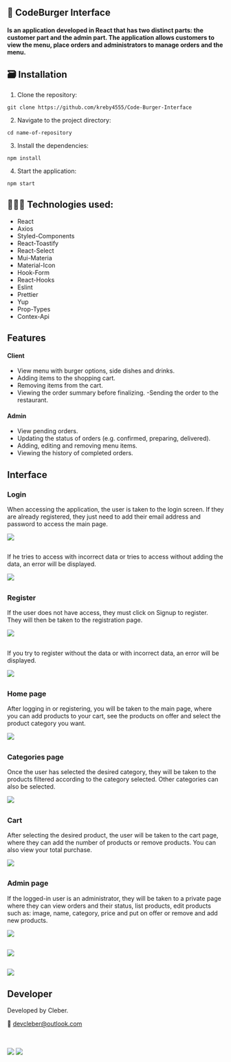 ## 🍔 CodeBurger Interface
#### Is an application developed in React that has two distinct parts: the customer part and the admin part. The application allows customers to view the menu, place orders and administrators to manage orders and the menu.

## 🗃️ Installation
1. Clone the repository:
```
git clone https://github.com/kreby4555/Code-Burger-Interface
```
2. Navigate to the project directory:
```
cd name-of-repository
```
3. Install the dependencies:
```
npm install
```
4. Start the application:
```
npm start
```

## 👨🏿‍💻 Technologies used:
- React
- Axios
- Styled-Components
- React-Toastify
- React-Select
- Mui-Materia
- Material-Icon
- Hook-Form
- React-Hooks
- Eslint
- Prettier
- Yup
- Prop-Types
- Contex-Api

## Features
#### Client
- View menu with burger options, side dishes and drinks.
- Adding items to the shopping cart.
- Removing items from the cart.
- Viewing the order summary before finalizing.
-Sending the order to the restaurant.

#### Admin
- View pending orders.
- Updating the status of orders (e.g. confirmed, preparing, delivered).
- Adding, editing and removing menu items.
- Viewing the history of completed orders.

## Interface

### Login
When accessing the application, the user is taken to the login screen. If they are already registered, they just need to add their email address and password to access the main page.

<img src="https://github.com/stanley-rodrigues/picForReadme/blob/main/interface%20devburguer/Login.png" />

  ##

If he tries to access with incorrect data or tries to access without adding the data, an error will be displayed.

<img src="https://github.com/stanley-rodrigues/picForReadme/blob/main/interface%20devburguer/LoginValidation.png" />

##

### Register
If the user does not have access, they must click on Signup to register. They will then be taken to the registration page.

<img src="https://github.com/stanley-rodrigues/picForReadme/blob/main/interface%20devburguer/Sign%20Up.png" />

##

If you try to register without the data or with incorrect data, an error will be displayed.

<img src="https://github.com/stanley-rodrigues/picForReadme/blob/main/interface%20devburguer/Captura%20de%20Tela%202024-01-18%20%C3%A0s%2014.25.30.png" />

##

### Home page

After logging in or registering, you will be taken to the main page, where you can add products to your cart, see the products on offer and select the product category you want. 

<img src="https://github.com/stanley-rodrigues/picForReadme/blob/main/interface%20devburguer/HOME%20PAGE.png" />

##

### Categories page

Once the user has selected the desired category, they will be taken to the products filtered according to the category selected. Other categories can also be selected.

<img src="https://github.com/stanley-rodrigues/picForReadme/blob/main/interface%20devburguer/produtos.png" />

##

### Cart

After selecting the desired product, the user will be taken to the cart page, where they can add the number of products or remove products. You can also view your total purchase.

<img src="https://github.com/stanley-rodrigues/picForReadme/blob/main/interface%20devburguer/checkOut.png" />

##

### Admin page

If the logged-in user is an administrator, they will be taken to a private page where they can view orders and their status, list products, edit products such as: image, name, category, price and put on offer or remove and add new products.

<img src="https://github.com/stanley-rodrigues/picForReadme/blob/main/interface%20devburguer/Admin%20pedidos.png" />

##


<img src="https://github.com/stanley-rodrigues/picForReadme/blob/main/interface%20devburguer/AdminVisupedidos.png" />

##


<img src="https://github.com/stanley-rodrigues/picForReadme/blob/main/interface%20devburguer/Addprodutos.png" />

## Developer
Developed by Cleber.

:email: devcleber@outlook.com


</br>
</br>
<a href="https://www.linkedin.com/in/cleberalvesnunes/"><img src="https://img.shields.io/badge/LinkedIn-0077B5?style=for-the-badge&logo=linkedin&logoColor=white" /></a>
<a href="https://github.com/kreby4555"><img src="https://img.shields.io/badge/GitHub-100000?style=for-the-badge&logo=github&logoColor=white" /></a>
